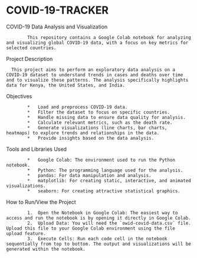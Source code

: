 # COVID-19-TRACKER

COVID-19 Data Analysis and Visualization

            This repository contains a Google Colab notebook for analyzing and visualizing global COVID-19 data, with a focus on key metrics for selected countries.

Project Description

      This project aims to perform an exploratory data analysis on a COVID-19 dataset to understand trends in cases and deaths over time and to visualize these patterns. The analysis specifically highlights data for Kenya, the United States, and India.

Objectives

            *   Load and preprocess COVID-19 data.
            *   Filter the dataset to focus on specific countries.
            *   Handle missing data to ensure data quality for analysis.
            *   Calculate relevant metrics, such as the death rate.
            *   Generate visualizations (line charts, bar charts, heatmaps) to explore trends and relationships in the data.
            *   Provide insights based on the data analysis.

Tools and Libraries Used

            *   Google Colab: The environment used to run the Python notebook.
            *   Python: The programming language used for the analysis.
            *   pandas: For data manipulation and analysis.
            *   matplotlib: For creating static, interactive, and animated visualizations.
            *   seaborn: For creating attractive statistical graphics.

How to Run/View the Project

            1.  Open the Notebook in Google Colab: The easiest way to access and run the notebook is by opening it directly in Google Colab.
            2.  Upload Data: You will need the `owid-covid-data.csv` file. Upload this file to your Google Colab environment using the file upload feature.
            3.  Execute Cells: Run each code cell in the notebook sequentially from top to bottom. The output and visualizations will be generated within the notebook.


